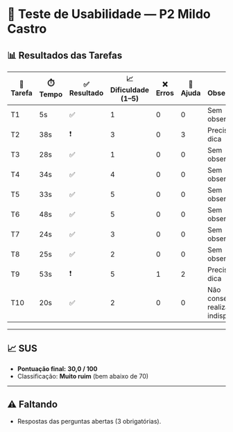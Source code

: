 # 👤 Teste de Usabilidade — P2 Mildo Castro

## 📊 Resultados das Tarefas
| 📝 Tarefa | ⏱️ Tempo | ✅ Resultado | 📈 Dificuldade (1–5) | ❌ Erros | 🙋 Ajuda | 🔎 Observações |
|-----------|----------|--------------|----------------------|----------|----------|----------------|
| T1 | 5s   | ✅ | 1 | 0 | 0 | Sem observações |
| T2 | 38s  | ❗ | 3 | 0 | 3 | Precisou de dica |
| T3 | 28s  | ✅ | 1 | 0 | 0 | Sem observações |
| T4 | 34s  | ✅ | 4 | 0 | 0 | Sem observações |
| T5 | 33s  | ✅ | 5 | 0 | 0 | Sem observações |
| T6 | 48s  | ✅ | 5 | 0 | 0 | Sem observações |
| T7 | 24s  | ✅ | 3 | 0 | 0 | Sem observações |
| T8 | 25s  | ✅ | 2 | 0 | 0 | Sem observações |
| T9 | 53s  | ❗ | 5 | 1 | 2 | Precisou de dica |
| T10 | 20s | ✅ | 2 | 0 | 0 | Não conseguiu realizar pois indisponível |

---

## 📈 SUS
- **Pontuação final:** **30,0 / 100**  
- Classificação: **Muito ruim** (bem abaixo de 70)

---

## ⚠️ Faltando
- Respostas das perguntas abertas (3 obrigatórias).
